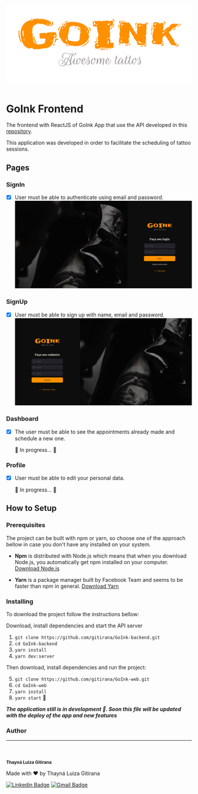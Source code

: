<h1 align="center">
<img src="https://raw.githubusercontent.com/gitirana/GoInk-web/main/src/assets/logo.svg" alt="goink" />
</h1>

# GoInk Frontend

The frontend with ReactJS of GoInk App that use the API developed in this [repository](https://github.com/gitirana/GoInk-backend).

This application was developed in order to facilitate the scheduling of tattoo sessions.

## Pages

### SignIn

- [x] User must be able to authenticate using email and password.
![](https://raw.githubusercontent.com/gitirana/GoInk-web/main/src/assets/screenshots/signIn.png)

### SignUp

- [x] User must be able to sign up with name, email and password.
![](https://raw.githubusercontent.com/gitirana/GoInk-web/main/src/assets/screenshots/signUp.png)

### Dashboard

- [x] The user must be able to see the appointments already made and schedule a new one.

  🚧 In progress... 🚧

### Profile

- [x] User must be able to edit your personal data.

  🚧 In progress... 🚧
  
  
## How to Setup

### Prerequisites

The project can be built with npm or yarn, so choose one of the approach bellow in case you don't have any installed on your system.

* **Npm** is distributed with Node.js which means that when you download Node.js, you automatically get npm installed on your computer. [Download Node.js](https://nodejs.org/en/download/)

* **Yarn** is a package manager built by Facebook Team and seems to be faster than npm in general.  [Download Yarn](https://yarnpkg.com/en/docs/install)

### Installing

To download the project follow the instructions bellow:

Download, install dependencies and start the API server


1. `git clone https://github.com/gitirana/GoInk-backend.git`
2. `cd GoInk-backend`
3. `yarn install`
4. `yarn dev:server`


Then download, install dependencies and run the project:


5. `git clone https://github.com/gitirana/GoInk-web.git`
6. `cd GoInk-web`
7. `yarn install`
8. `yarn start` 🥳

***The application still is in development 🚧. Soon this file will be updated with the deploy of the app and new features***

### Author
---

<img style="border-radius: 50%;" src="https://avatars3.githubusercontent.com/u/61708182?s=460&u=e3d31df35b1e4e8095aa2538a17a872e7e85bc6b&v=4" width="80px;" alt="" />

<sub><b>Thayná Luiza Gitirana</b></sub>

Made with ❤️ by Thayná Luiza Gitirana

[![Linkedin Badge](https://img.shields.io/badge/-@gitirana-blue?style=flat-square&logo=Linkedin&logoColor=white&link=https://www.linkedin.com/in/gitirana/)](https://www.linkedin.com/in/gitirana/) [![Gmail Badge](https://img.shields.io/badge/-thaynalgc@gmail.com-c14438?style=flat-square&logo=Gmail&logoColor=white&link=mailto:thaynalgc@gmail.com)](mailto:thaynalgc@gmail.com)
